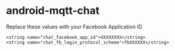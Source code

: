 # android-mqtt-chat
Replace these values with your Facebook Application ID
```
<string name="chat_facebook_app_id">XXXXXXXX</string>
<string name="chat_fb_login_protocol_scheme">fbXXXXXX</string>
```

